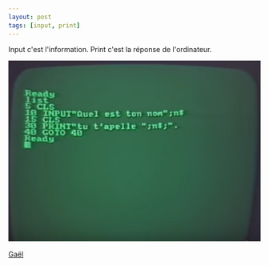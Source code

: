```yaml
---
layout: post
tags: [input, print]
---
```


Input c'est l'information.
Print c'est la réponse de l'ordinateur.

![](/images/input-print.jpg)

[Gaël](https://www.youtube.com/watch?v=kAYsKZOJrEg)
